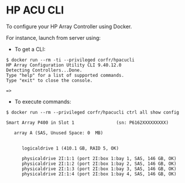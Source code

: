 HP ACU CLI
==========

To configure your HP Array Controller using Docker.

For instance, launch from server using:

- To get a CLI:

```
$ docker run --rm -ti --privileged corfr/hpacucli
HP Array Configuration Utility CLI 9.40.12.0
Detecting Controllers...Done.
Type "help" for a list of supported commands.
Type "exit" to close the console.

=>
```

- To execute commands:

```
$ docker run --rm --privileged corfr/hpacucli ctrl all show config

Smart Array P400 in Slot 1                (sn: P6162XXXXXXXXX)

   array A (SAS, Unused Space: 0  MB)


      logicaldrive 1 (410.1 GB, RAID 5, OK)

      physicaldrive 2I:1:1 (port 2I:box 1:bay 1, SAS, 146 GB, OK)
      physicaldrive 2I:1:2 (port 2I:box 1:bay 2, SAS, 146 GB, OK)
      physicaldrive 2I:1:3 (port 2I:box 1:bay 3, SAS, 146 GB, OK)
      physicaldrive 2I:1:4 (port 2I:box 1:bay 4, SAS, 146 GB, OK)
```
